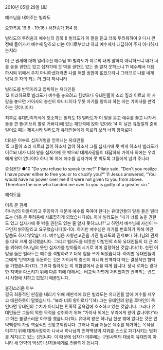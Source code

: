 2010년 05월 29일 (토)

예수님을 내어주는 빌라도



요한복음 19:8 - 19:16 / 새찬송가 154 장


빌라도의 두려움과 예수님의 침묵 
8 빌라도가 이 말을 듣고 더욱 두려워하여 9 다시 관정에 들어가서 예수께 말하되 너는 어디로부터냐 하되 예수께서 대답하여 주지 아니하시는지라  

더 큰 권세에 대해 알려주신 예수님 
10 빌라도가 이르되 내게 말하지 아니하느냐 내가 너를 놓을 권한도 있고 십자가에 못 박을 권한도 있는 줄 알지 못하느냐 11 예수께서 대답하시되 위에서 주지 아니하셨더라면 나를 해할 권한이 없었으리니 그러므로 나를 네게 넘겨 준 자의 죄는 더 크다 하시니라 

빌라도를 반역자라고 압박하는 유대인들  
12 이러하므로 빌라도가 예수를 놓으려고 힘썼으나 유대인들이 소리 질러 이르되 이 사람을 놓으면 가이사의 충신이 아니니이다 무릇 자기를 왕이라 하는 자는 가이사를 반역하는 것이니이다  

최후로 유대민족의식에 호소하는 빌라도 
13 빌라도가 이 말을 듣고 예수를 끌고 나가서 돌을 깐 뜰(히브리 말로 가바다)에 있는 재판석에 앉아 있더라 14 이 날은 유월절의 준비일이요 때는 제육시라 빌라도가 유대인들에게 이르되 보라 너희 왕이로다  

더러운 아부로 십자가형을 얻어내는 유대인들  
15 그들이 소리 지르되 없이 하소서 없이 하소서 그를 십자가에 못 박게 하소서 빌라도가 이르되 내가 너희 왕을 십자가에 못 박으랴 대제사장들이 대답하되 가이사 외에는 우리에게 왕이 없나이다 하니 16 이에 예수를 십자가에 못 박도록 그들에게 넘겨 주니라  

중심문단 ●10 "Do you refuse to speak to me?" Pilate said. "Don't you realize I have power either to free you or to crucify you?" 11 Jesus answered, "You would have no power over me if it were not given to you from above. Therefore the one who handed me over to you is guilty of a greater sin."

해석도움





더욱 큰 권세   
하나님의 아들이라고 주장하기 때문에 예수를 죽여야 한다는 유대인들의 말을 들은 빌라도는 더욱 큰 두려움에 사로잡히게 되었습니다(8). 이에 빌라도는 “내가 너를 놓을 권한도 있고 십자가에 못 박을 권한도 있는 줄 알지 못하느냐?”고 하면서 예수님께 자신이 누구인지 밝혀달라고 요구했습니다(9-10). 하지만 예수님은 자기를 변호하기 위해 어떤 말씀도 하지 않았습니다. 예수님은 사형선고권을 가진 빌라도의 권세보다 하나님의 권세를 더욱 크게 생각했습니다. 그리고 빌라도를 비롯한 이방인의 죄와 유대인들의 더 큰 죄를 위하여 하나님의 뜻인 십자가를 받아들이시기로 이미 결정하신 것입니다(11). 한편 이 말을 들은 빌라도는 예수를 석방하려고 더욱 힘을 쓰게 되었습니다. 하지만 유대인들이 그에게 ‘반역자를 두둔하는 것은 가이사의 충신이 아니라 반역자다’라는 결정적인 협박을 가했습니다(12). 그러자 빌라도는 이 위협앞에서 손을 떼게 됩니다. 당시 로마는 광대한 지역을 다스리기 위해 다른 죄에 대해서는 비교적 가볍게 처리했지만 반역죄는 반드시 사형에 처하고 있었기 때문입니다.     

불경스러운 아부   
결국 최종적인 판결을 내리기 위해 재판석에 앉은 빌라도는 유대인들 앞에 예수를 세우고 애원하듯이 말했습니다. “보라 너희 왕이로다”(14) 그는 유대인의 왕을 로마인이 죽인다면 유대인의 수치가 아니냐는 민족적 굴욕감에 호소하고 있는 것입니다. 그러나 유대인들은 그들의 악한 목적을 성취하기 위해 “가이사 외에는 우리에게 왕이 없나이다”라고 하는 불경스러운 아부를 했습니다(15). 유대의 왕은 하나님 한분 밖에 없다는 것은 언약백성의 가장 핵심적인 신앙고백입니다. 그러나 지금 저들은 예수를 제거하는 목적을 이루기 위해 대제사장까지 나서서 하나님의 언약백성의 지위를 스스로 파기시키는 범죄를 저지르고 있는 것입니다. 이 때문에 십자가 이후에는 구원사역의 대상이 유대인이 아니라 새 언약의 백성인 신자들에게로 전환되게 됩니다.